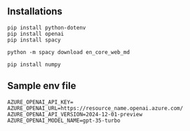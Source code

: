 ## Installations

```angular2html
pip install python-dotenv
pip install openai
pip install spacy

python -m spacy download en_core_web_md

pip install numpy
```

## Sample env file
```angular2html
AZURE_OPENAI_API_KEY=
AZURE_OPENAI_URL=https://resource_name.openai.azure.com/
AZURE_OPENAI_API_VERSION=2024-12-01-preview
AZURE_OPENAI_MODEL_NAME=gpt-35-turbo

```